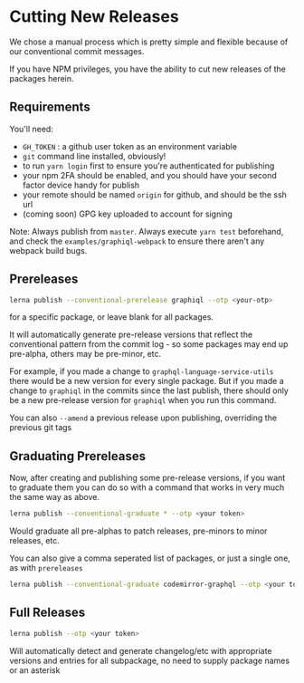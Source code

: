 # Cutting New Releases

We chose a manual process which is pretty simple and flexible because of our conventional commit messages.

If you have NPM privileges, you have the ability to cut new releases of the packages herein.

## Requirements

You'll need:

- `GH_TOKEN` : a github user token as an environment variable
- `git` command line installed, obviously!
- to run `yarn login` first to ensure you're authenticated for publishing
- your npm 2FA should be enabled, and you should have your second factor device handy for publish
- your remote should be named `origin` for github, and should be the ssh url
- (coming soon) GPG key uploaded to account for signing

Note: Always publish from `master`. Always execute `yarn test` beforehand, and check the `examples/graphiql-webpack` to ensure there aren't any webpack build bugs.

## Prereleases

```sh
lerna publish --conventional-prerelease graphiql --otp <your-otp>
```

for a specific package, or leave blank for all packages.

It will automatically generate pre-release versions that reflect the conventional pattern from the commit log - so some packages may end up pre-alpha, others may be pre-minor, etc.

For example, if you made a change to `graphql-language-service-utils` there would be a new version for every single package. But if you made a change to `graphiql` in the commits since the last publish, there should only be a new pre-release version for `graphiql` when you run this command.

You can also `--amend` a previous release upon publishing, overriding the previous git tags

## Graduating Prereleases

Now, after creating and publishing some pre-release versions, if you want to graduate them you can do so with a command that works in very much the same way as above.

```sh
lerna publish --conventional-graduate * --otp <your token>
```

Would graduate all pre-alphas to patch releases, pre-minors to minor releases, etc.

You can also give a comma seperated list of packages, or just a single one, as with `prereleases`

```sh
lerna publish --conventional-graduate codemirror-graphql --otp <your token>
```

## Full Releases

```sh
lerna publish --otp <your token>
```

Will automatically detect and generate changelog/etc with appropriate versions and entries for all subpackage, no need to supply package names or an asterisk
